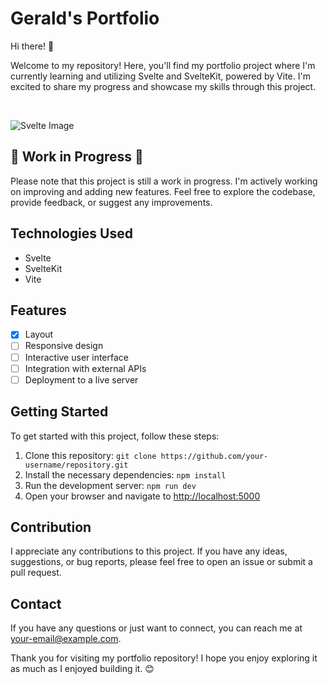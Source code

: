 # Gerald's Portfolio

Hi there! 👋

Welcome to my repository! Here, you'll find my portfolio project where I'm currently learning and utilizing Svelte and SvelteKit, powered by Vite. I'm excited to share my progress and showcase my skills through this project.

<br>

![Svelte Image](https://blog.jakoblind.no/static/7a0fd917ee1f461e91a423558700762f/86389/svelte-logo.png)

## 🚧 Work in Progress 🚧

Please note that this project is still a work in progress. I'm actively working on improving and adding new features. Feel free to explore the codebase, provide feedback, or suggest any improvements.

## Technologies Used

- Svelte
- SvelteKit
- Vite

## Features

- [x] Layout
- [ ] Responsive design
- [ ] Interactive user interface
- [ ] Integration with external APIs
- [ ] Deployment to a live server

## Getting Started

To get started with this project, follow these steps:

1. Clone this repository: `git clone https://github.com/your-username/repository.git`
2. Install the necessary dependencies: `npm install`
3. Run the development server: `npm run dev`
4. Open your browser and navigate to [http://localhost:5000](http://localhost:5000)

## Contribution

I appreciate any contributions to this project. If you have any ideas, suggestions, or bug reports, please feel free to open an issue or submit a pull request.

## Contact

If you have any questions or just want to connect, you can reach me at [your-email@example.com](mailto:your-email@example.com).

Thank you for visiting my portfolio repository! I hope you enjoy exploring it as much as I enjoyed building it. 😊
